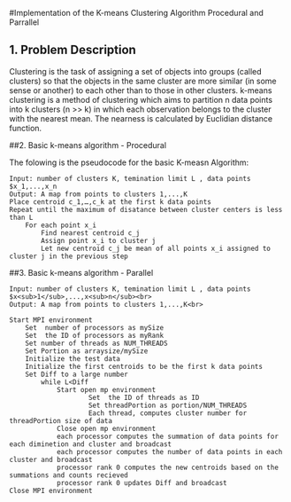 #Implementation of the K-means Clustering Algorithm Procedural and Parrallel

## 1. Problem Description 

Clustering is the task of assigning a set of objects into groups (called clusters) so that the objects in the same cluster are more similar (in some sense or another) to each other than to those in other clusters. k-means clustering is a method of clustering which aims to partition n data points into k clusters (n >> k) in which each observation belongs to the cluster with the nearest mean.  The nearness is calculated by Euclidian distance function.

##2. Basic  k-means algorithm - Procedural

The folowing is the pseudocode for the basic K-measn Algorithm:
```
Input: number of clusters K, temination limit L , data points $x_1,...,x_n
Output: A map from points to clusters 1,...,K
Place centroid c_1,…,c_k at the first k data points
Repeat until the maximum of disatance between cluster centers is less than L
	For each point x_i
		Find nearest centroid c_j
		Assign point x_i to cluster j
		Let new centroid c_j be mean of all points x_i assigned to cluster j in the previous step

```
<!--![Test 1 Result 2](https://github.com/maederayati/Parallel-Kmeans/blob/master/Test1_result2.jpg) <br><br>-->


##3. Basic  k-means algorithm - Parallel
```
Input: number of clusters K, temination limit L , data points $x<sub>1</sub>,...,x<sub>n</sub><br>
Output: A map from points to clusters 1,...,K<br>

Start MPI environment 
	Set  number of processors as mySize
	Set  the ID of processors as myRank
	Set number of threads as NUM_THREADS	
	Set Portion as arraysize/mySize
	Initialize the test data
	Initialize the first centroids to be the first k data points	
	Set Diff to a large number
		while L<Diff
			Start open mp environment
        			Set  the ID of threads as ID
        			Set threadPortion as portion/NUM_THREADS
       				Each thread, computes cluster number for threadPortion size of data 
			Close open mp environment
			each processor computes the summation of data points for each diminetion and cluster and broadcast 
			each processor computes the number of data points in each cluster and broadcast 
			processor rank 0 computes the new centroids based on the summations and counts recieved 
			processor rank 0 updates Diff and broadcast 		
Close MPI environment

```
